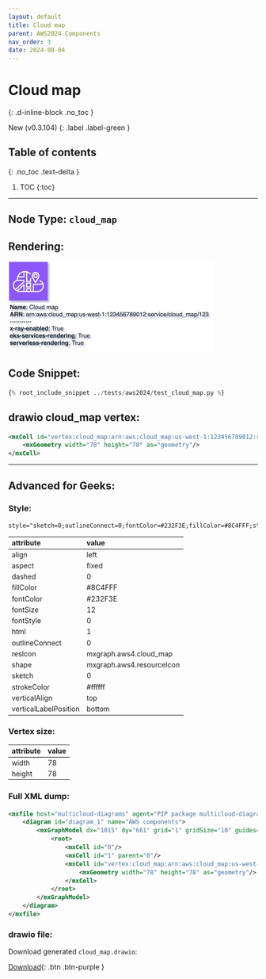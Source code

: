 ```yaml
---
layout: default
title: Cloud map
parent: AWS2024 Components
nav_order: 3
date: 2024-08-04
---
```


# Cloud map
{: .d-inline-block .no_toc }

New (v0.3.104)
{: .label .label-green }

## Table of contents
{: .no_toc .text-delta }

1. TOC
{:toc}

---


## Node Type: ``cloud_map``

## Rendering:

![lambda](output/jpg/cloud_map.jpg)

## Code Snippet:

```python
{% root_include_snippet ../tests/aws2024/test_cloud_map.py %}
```

## drawio cloud_map vertex:

```xml
<mxCell id="vertex:cloud_map:arn:aws:cloud_map:us-west-1:123456789012:service/cloud_map/123" parent="1" vertex="1">
    <mxGeometry width="78" height="78" as="geometry"/>
</mxCell>
```
---

## Advanced for Geeks:

### Style:
```html
style="sketch=0;outlineConnect=0;fontColor=#232F3E;fillColor=#8C4FFF;strokeColor=#ffffff;dashed=0;verticalLabelPosition=bottom;verticalAlign=top;align=left;html=1;fontSize=12;fontStyle=0;aspect=fixed;shape=mxgraph.aws4.resourceIcon;resIcon=mxgraph.aws4.cloud_map;"
```

| attribute | value |
|:----------|:------|
|align| left |
|aspect| fixed |
|dashed| 0 |
|fillColor| #8C4FFF |
|fontColor| #232F3E |
|fontSize| 12 |
|fontStyle| 0 |
|html| 1 |
|outlineConnect| 0 |
|resIcon| mxgraph.aws4.cloud_map |
|shape| mxgraph.aws4.resourceIcon |
|sketch| 0 |
|strokeColor| #ffffff |
|verticalAlign| top |
|verticalLabelPosition| bottom |

### Vertex size:

| attribute | value |
|:---------|:-----------|
| width    | 78  |
| height   |78|

### Full XML dump:
```xml
<mxfile host="multicloud-diagrams" agent="PIP package multicloud-diagrams. Generate resources in draw.io compatible format for Cloud infrastructure. Copyrights @ Roman Tsypuk 2023. MIT license." type="MultiCloud">
    <diagram id="diagram_1" name="AWS components">
        <mxGraphModel dx="1015" dy="661" grid="1" gridSize="10" guides="1" tooltips="1" connect="1" arrows="1" fold="1" page="1" pageScale="1" pageWidth="850" pageHeight="1100" math="0" shadow="1">
            <root>
                <mxCell id="0"/>
                <mxCell id="1" parent="0"/>
                <mxCell id="vertex:cloud_map:arn:aws:cloud_map:us-west-1:123456789012:service/cloud_map/123" value="&lt;b&gt;Name&lt;/b&gt;: Cloud map&lt;BR&gt;&lt;b&gt;ARN&lt;/b&gt;: arn:aws:cloud_map:us-west-1:123456789012:service/cloud_map/123&lt;BR&gt;-----------&lt;BR&gt;&lt;b&gt;x-ray-enabled&lt;/b&gt;: True&lt;BR&gt;&lt;b&gt;eks-services-rendering&lt;/b&gt;: True&lt;BR&gt;&lt;b&gt;serverless-rendering&lt;/b&gt;: True" style="sketch=0;outlineConnect=0;fontColor=#232F3E;fillColor=#8C4FFF;strokeColor=#ffffff;dashed=0;verticalLabelPosition=bottom;verticalAlign=top;align=left;html=1;fontSize=12;fontStyle=0;aspect=fixed;shape=mxgraph.aws4.resourceIcon;resIcon=mxgraph.aws4.cloud_map;" parent="1" vertex="1">
                    <mxGeometry width="78" height="78" as="geometry"/>
                </mxCell>
            </root>
        </mxGraphModel>
    </diagram>
</mxfile>
```

### drawio file:

Download generated ``cloud_map.drawio``:

[Download](output/drawio/cloud_map.drawio){: .btn .btn-purple }